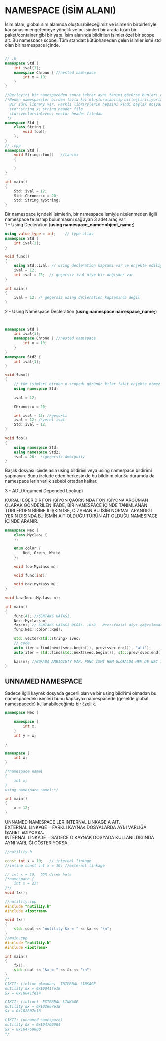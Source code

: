 # NAMESPACE (İSİM ALANI)
İsim alanı, global isim alanında oluşturabileceğimiz ve isimlerin birbirleriyle karışmasını engellemeye yönelik ve bu isimleri
bir arada tutan bir paket/container gibi bir yapı. İsim alanında bildirilen isimler özel bir scope ait. Bu namespace scope. Tüm standart kütüphaneden gelen isimler ismi std olan bir namespace içinde.
```cpp 

// .h
namespace Std {
    int ival{1};
    namespace Chrono { //nested namespace
        int x = 10;
    }
}

//Derleyici bir namespaceden sonra tekrar aynı tanımı görürse bunları otomatik birleştirir.
/*Neden namespaceler birden fazla kez oluşturulabilip birleştiriliyorlar?
  Bir sürü library var. Farklı librarylerin hepsini kendi başlık dosyası içinde aynı namespacelere koyuyor bunları.
  std::string x; string header file
  std::vector<int>vec; vector header filedan
 */
namespace Std {
    class String {
        void foo();
    };
}
// .cpp
namespace Std {
    void String::foo()   //tanımı
    {

    }
}

int main()
{
    Std::ival = 12;
    Std::Chrono::x = 20;
    Std::String myString;
}
```
Bir namespace içindeki isimlerin, bir namespace ismiyle nitelenmeden ilgili namespace te aranıp bulunmasını sağlayan 3 adet araç var.  
1 - Using Decleration (**using namespace_name::object_name;**) 
```cpp
using value_type = int;    // type alias
namespace Std {
    int ival{1};
}

void func()
{
    using Std::ival; // using decleration kapsamı var ve enjekte ediliyor
    ival = 12;
    int ival = 18;  // geçersiz ival diye bir değişken var
}

int main()
{
    ival = 12; // geçersiz using decleration kapsamında değil
}
```
2 - Using Namespace Decleration (**using namespace namespace_name;**) 
```cpp


namespace Std {
    int ival{1};
    namespace Chrono { //nested namespace
        int x = 10;
    }
}
namespace Std2 {
    int ival{1};
}

void func()
{
    // tüm isimleri birden o scopeda görünür kılar fakat enjekte etmez
    using namespace Std;

    ival = 12;

    Chrono::x = 20;

    int ival = 10; //geçerli
    ival = 12; //yerel ival
    Std::ival = 12;
}

void foo()
{
    using namespace Std;
    using namespace Std2;
    ival = 20;  //geçersiz Ambiguity
}
```
Başlık dosyası içinde asla using bildirimi veya using namespace bildirimi yapmayın.
Bunu include eden herkeste de bu bildirim olur.Bu durumda da namespace lerin varlık sebebi ortadan kalkar.

3 - ADL(Argument Depended Lookup)  

KURAL: EĞER BİR FONKSİYON ÇAĞRISINDA FONKSİYONA ARGÜMAN OLARAK GÖNDERİLEN İFADE, BİR NAMESPACE İÇİNDE TANIMLANAN TÜRLERDEN BİRİNE İLİŞKİN İSE, O ZAMAN BU İSİM NORMAL ARANDIĞI YERİN DIŞINDA BU İSMİN AİT OLDUĞU TÜRÜN AİT OLDUĞU NAMESPACE İÇİNDE ARANIR.

```cpp
namespace Nec {
    class Myclass {
    };

    enum color {
        Red, Green, White
    };

    void foo(Myclass m);

    void func(int);

    void baz(Myclass m);
}

void baz(Nec::Myclass m);

int main()
{
    func(4); //SENTAKS HATASI.
    Nec::Myclass m;
    foo(m); // SENTAKS HATASI DEĞİL. :D:D	Nec::foo(m) diye çağrılmadığı halde sentaks hatası değil.
    func(Nec::color::Red);

    std::vector<std::string> svec;
    // code
    auto iter = find(next(svec.begin()), prev(svec.end()), "ali");
    auto iter = std::find(std::next(svec.begin()), std::prev(svec.end()), "ali");

    baz(m); //BURADA AMBIGIUTY VAR. FUNC İSMİ HEM GLOBALDA HEM DE NEC İÇİNDE BULUNDU. ÖNCELİK YOK BURADA.
}
```
## UNNAMED NAMESPACE

Sadece ilgili kaynak dosyada geçerli olan ve bir using bildirimi olmadan bu namespacedeki isimleri bunu kapsayan namespacede (genelde global namespacede) kullanabileceğimiz bir özellik.
```cpp
namespace Nec {

    namespace {
        int x;
    }
    int y = x;

}

namespace {
    int x;
}

/*namespace name1
{
    int x;
}
using namespace name1;*/

int main()
{
    x = 12;
}
```
UNNAMED NAMESPACE LER INTERNAL LINKAGE A AIT.  
EXTERNAL LINKAGE = FARKLI KAYNAK DOSYALARDA AYNI VARLIĞA İŞARET EDİYORSA.  
INTERNAL LİNKAGE = SADECE O KAYNAK DOSYADA KULLANILDIĞINDA AYNI VARLIĞI GÖSTERİYORSA.  
```cpp
//nutility.h

const int x = 10;   // internal linkage
//inline const int x = 10; //external linkage

// int x = 10;  ODR direk hata
/*namespace {
    int x = 23;
}*/
void fx();

//nutility.cpp
#include "nutility.h"
#include <iostream>

void fx()
{
    std::cout << "nutility &x = " << &x << "\n";
}
//main.cpp
#include "nutility.h"
#include <iostream>

int main()
{
    fx();
    std::cout << "&x = " << &x << "\n";
}
/* 
ÇIKTI: (inline olmadan)  INTERNAL LİNKAGE
nutility &x = 0x10041fe18
&x = 0x10041fe14

ÇIKTI: (inline)  EXTERNAL LİNKAGE
nutility &x = 0x102607e18
&x = 0x102607e18

ÇIKTI: (unnamed namespace)
nutility &x = 0x104760004
&x = 0x104760000
*/

```
